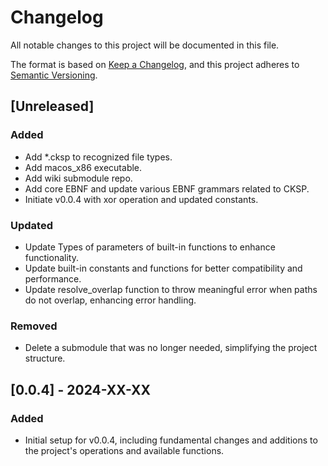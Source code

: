 # Changelog

All notable changes to this project will be documented in this file.

The format is based on [Keep a Changelog](https://keepachangelog.com/en/1.1.0/),
and this project adheres to [Semantic Versioning](https://semver.org/spec/v2.0.0.html).

## [Unreleased]

### Added
- Add *.cksp to recognized file types.
- Add macos_x86 executable.
- Add wiki submodule repo.
- Add core EBNF and update various EBNF grammars related to CKSP.
- Initiate v0.0.4 with xor operation and updated constants.

### Updated
- Update Types of parameters of built-in functions to enhance functionality.
- Update built-in constants and functions for better compatibility and performance.
- Update resolve_overlap function to throw meaningful error when paths do not overlap, enhancing error handling.

### Removed
- Delete a submodule that was no longer needed, simplifying the project structure.

## [0.0.4] - 2024-XX-XX
### Added
- Initial setup for v0.0.4, including fundamental changes and additions to the project's operations and available functions.
